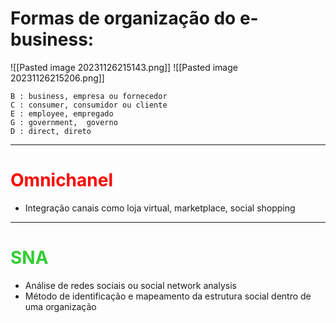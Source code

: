 # Formas de organização do e-business:
![[Pasted image 20231126215143.png]]
![[Pasted image 20231126215206.png]]
```
B : business, empresa ou fornecedor
C : consumer, consumidor ou cliente
E : employee, empregado
G : government,  governo
D : direct, direto
```

----
# <span style="color:red">Omnichanel</span> 
- Integração  canais  como loja virtual, marketplace, social shopping
---
#  <span style="color:#32CD32">SNA</span> 
- Análise de redes sociais ou social network analysis
- Método de identificação e mapeamento da estrutura social dentro de uma organização